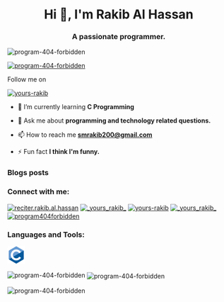 <h1 align="center">Hi 👋, I'm Rakib Al Hassan</h1>
<h3 align="center">A passionate programmer.</h3>

<p align="left"> <img src="https://komarev.com/ghpvc/?username=program-404-forbidden&label=Profile%20views&color=0e75b6&style=flat" alt="program-404-forbidden" /> </p>

<p align="left"> <a href="https://github.com/ryo-ma/github-profile-trophy"><img src="https://github-profile-trophy.vercel.app/?username=program-404-forbidden" alt="program-404-forbidden" /></a> </p>

Follow me on <p align="left"> <a href="https://linkedin.com/in/yours-rakib" target="blank"><img src="https://img.shields.io/badge/LinkedIn-0077B5?style=for-the-badge&logo=linkedin&logoColor=white" alt="yours-rakib"/></a> </p>

- 🌱 I’m currently learning **C Programming**

- 💬 Ask me about **programming and technology related questions.**

- 📫 How to reach me **smrakib200@gmail.com**

- ⚡ Fun fact **I think I'm funny.**

### Blogs posts
<!-- BLOG-POST-LIST:START -->
<!-- BLOG-POST-LIST:END -->

<h3 align="left">Connect with me:</h3>
<p align="left">
<a href="https://fb.com/reciter.rakib.al.hassan" target="blank"><img align="center" src="https://raw.githubusercontent.com/rahuldkjain/github-profile-readme-generator/master/src/images/icons/Social/facebook.svg" alt="reciter.rakib.al.hassan" height="30" width="40" /></a>
<a href="https://instagram.com/_yours_rakib_" target="blank"><img align="center" src="https://raw.githubusercontent.com/rahuldkjain/github-profile-readme-generator/master/src/images/icons/Social/instagram.svg" alt="_yours_rakib_" height="30" width="40" /></a>
<a href="https://linkedin.com/in/yours-rakib" target="blank"><img align="center" src="https://raw.githubusercontent.com/rahuldkjain/github-profile-readme-generator/master/src/images/icons/Social/linked-in-alt.svg" alt="yours-rakib" height="30" width="40" /></a>
<a href="https://twitter.com/_yours_rakib_" target="blank"><img align="center" src="https://raw.githubusercontent.com/rahuldkjain/github-profile-readme-generator/master/src/images/icons/Social/twitter.svg" alt="_yours_rakib_" height="30" width="40" /></a>
<a href="https://dev.to/program404forbidden" target="blank"><img align="center" src="https://raw.githubusercontent.com/rahuldkjain/github-profile-readme-generator/master/src/images/icons/Social/devto.svg" alt="program404forbidden" height="30" width="40" /></a>
</p>

<h3 align="left">Languages and Tools:</h3>
<p align="left"> <a href="https://www.cprogramming.com/" target="_blank" rel="noreferrer"> <img src="https://raw.githubusercontent.com/devicons/devicon/master/icons/c/c-original.svg" alt="c" width="40" height="40"/> </a> </p>

<p><img align="left" src="https://github-readme-stats.vercel.app/api/top-langs?username=program-404-forbidden&show_icons=true&locale=en&layout=compact" alt="program-404-forbidden" /></p>

<p>&nbsp;<img align="center" src="https://github-readme-stats.vercel.app/api?username=program-404-forbidden&show_icons=true&locale=en" alt="program-404-forbidden" /></p>

<p><img align="center" src="https://github-readme-streak-stats.herokuapp.com/?user=program-404-forbidden&" alt="program-404-forbidden" /></p>
